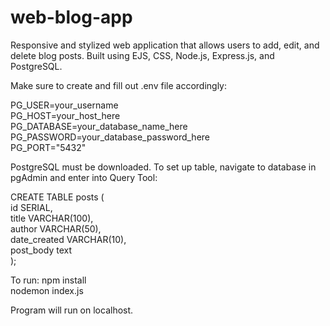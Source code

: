 # web-blog-app
Responsive and stylized web application that allows users to add, edit, and delete blog posts. Built using EJS, CSS, Node.js, Express.js, and PostgreSQL.

Make sure to create and fill out .env file accordingly:

PG_USER=your_username
<br />
PG_HOST=your_host_here
<br />
PG_DATABASE=your_database_name_here
<br />
PG_PASSWORD=your_database_password_here
<br />
PG_PORT="5432"

PostgreSQL must be downloaded. To set up table, navigate to database in pgAdmin and enter into Query Tool:

CREATE TABLE posts (
  <br />
  id SERIAL,
  <br />
  title VARCHAR(100),
  <br />
  author VARCHAR(50),
  <br />
  date_created VARCHAR(10),
  <br />
  post_body text
  <br />
); 

To run:
npm install
<br />
nodemon index.js

Program will run on localhost.
